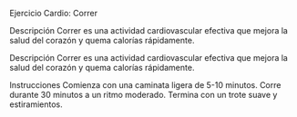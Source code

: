 Ejercicio Cardio: Correr 

Descripción
Correr es una actividad cardiovascular efectiva que mejora la salud del corazón y quema calorías rápidamente.

Descripción
Correr es una actividad cardiovascular efectiva que mejora la salud del corazón y quema calorías rápidamente.

Instrucciones
Comienza con una caminata ligera de 5-10 minutos.
Corre durante 30 minutos a un ritmo moderado.
Termina con un trote suave y estiramientos.



